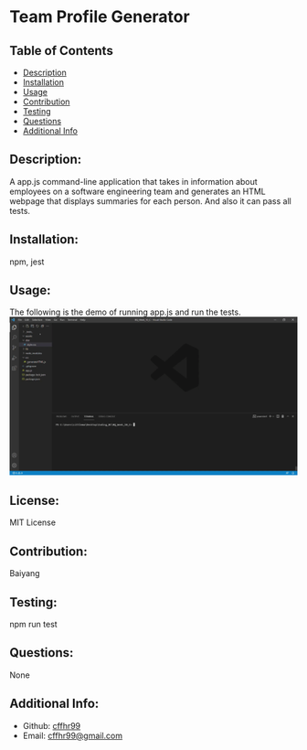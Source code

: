 # Team Profile Generator
  ## Table of Contents 
  - [Description](#description)
  - [Installation](#installation)
  - [Usage](#usage)
  - [Contribution](#contributions)
  - [Testing](#test)
  - [Questions](#questions)
  - [Additional Info](#additional-info)
  ## Description:
   A app.js command-line application that takes in information about employees on a software engineering team and generates an HTML webpage that displays summaries for each person. And also it can pass all tests.
  ## Installation:
  npm, jest
  ## Usage:
  The following is the demo of running app.js and run the tests.
  ![demo gif](https://github.com/cffhr99/BQ_Week_10_C/blob/main/assets/0r3ry-qyyje.gif)
  ## License:
  MIT License
  ## Contribution:
  Baiyang
  ## Testing:
  npm run test
  ## Questions:
  None
  ## Additional Info:
  - Github: [cffhr99](https://github.com/cffhr99)
  - Email: cffhr99@gmail.com
